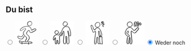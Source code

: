 ## Du bist

<label class="container">
  <input type="radio" name="radio" onclick="updateList2()" value="Jugendlicher">
  <img id="Jugendlicher" width="64" height="64" src="images/Jugendlicher.png">
</label>
<label class="container">
  <input type="radio" name="radio" onclick="updateList2()" value="Eltern">
  <img id="Eltern" width="64" height="64" src="images/Eltern.png">
</label>
<label class="container">
  <input type="radio" name="radio" onclick="updateList2()" value="Neu_in_Hsh">
  <img id="Neu_in_Hsh" width="64" height="64" src="images/Neu_in_Hsh.png">
</label>
<label class="container">
  <input type="radio" name="radio" onclick="updateList2()" value="Senior">
  <img id="Senior" width="64" height="64" src="images/Senior.png">
</label>
<label class="container">
  <input type="radio" name="radio" onclick="updateList2()" value="Startauswahl" checked="checked">
  <span class="checkmark"></span>
  Weder noch
</label>
<br>
<div id="list_">
</div>

<script type="text/javascript">
  window.onload = function() { 
    windowOnLoad();
  }
</script>
